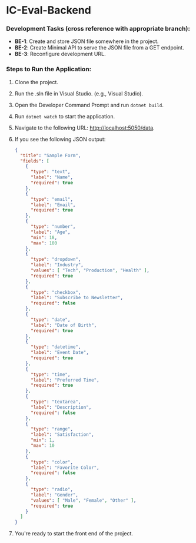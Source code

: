 # IC-Eval-Backend

### Development Tasks (cross reference with appropriate branch):

- **BE-1**: Create and store JSON file somewhere in the project.
- **BE-2**: Create Minimal API to serve the JSON file from a GET endpoint.
- **BE-3**: Reconfigure development URL.

### Steps to Run the Application:

1. Clone the project.
2. Run the .sln file in Visual Studio. (e.g., Visual Studio).
3. Open the Developer Command Prompt and run `dotnet build`.
4. Run `dotnet watch` to start the application.
5. Navigate to the following URL: [http://localhost:5050/data](http://localhost:5050/data).
6. If you see the following JSON output:

    ```json
    {
      "title": "Sample Form",
      "fields": [
        {
          "type": "text",
          "label": "Name",
          "required": true
        },
        {
          "type": "email",
          "label": "Email",
          "required": true
        },
        {
          "type": "number",
          "label": "Age",
          "min": 18,
          "max": 100
        },
        {
          "type": "dropdown",
          "label": "Industry",
          "values": [ "Tech", "Production", "Health" ],
          "required": true
        },
        {
          "type": "checkbox",
          "label": "Subscribe to Newsletter",
          "required": false
        },
        {
          "type": "date",
          "label": "Date of Birth",
          "required": true
        },
        {
          "type": "datetime",
          "label": "Event Date",
          "required": true
        },
        {
          "type": "time",
          "label": "Preferred Time",
          "required": true
        },
        {
          "type": "textarea",
          "label": "Description",
          "required": false
        },
        {
          "type": "range",
          "label": "Satisfaction",
          "min": 1,
          "max": 10
        },
        {
          "type": "color",
          "label": "Favorite Color",
          "required": false
        },
        {
          "type": "radio",
          "label": "Gender",
          "values": [ "Male", "Female", "Other" ],
          "required": true
        }
      ]
    }
    ```

7. You're ready to start the front end of the project.
